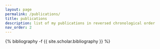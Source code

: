 ```yaml
---
layout: page
permalink: /publications/
title: publications
description: list of my publications in reversed chronological order
nav_order: 2
---
```

<!-- _pages/publications.md -->
<div class="publications">

{% bibliography -f {{ site.scholar.bibliography }} %}

</div>
